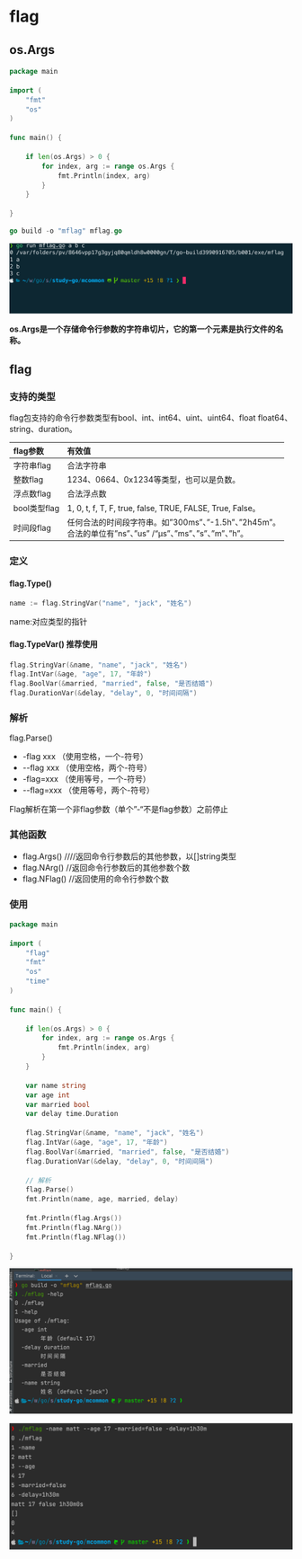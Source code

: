 

# flag

## os.Args





```go
package main

import (
    "fmt"
    "os"
)

func main() {

    if len(os.Args) > 0 {
        for index, arg := range os.Args {
            fmt.Println(index, arg)
        }
    }

}
```



```go
go build -o "mflag" mflag.go
```







![](https://raw.githubusercontent.com/imattdu/img/main/img/202204051053687.png)

**os.Args是一个存储命令行参数的字符串切片，它的第一个元素是执行文件的名称。**









## flag

### 支持的类型

flag包支持的命令行参数类型有bool、int、int64、uint、uint64、float float64、string、duration。



| flag参数     | 有效值                                                                              |
|:---------- |:-------------------------------------------------------------------------------- |
| 字符串flag    | 合法字符串                                                                            |
| 整数flag     | 1234、0664、0x1234等类型，也可以是负数。                                                      |
| 浮点数flag    | 合法浮点数                                                                            |
| bool类型flag | 1, 0, t, f, T, F, true, false, TRUE, FALSE, True, False。                         |
| 时间段flag    | 任何合法的时间段字符串。如”300ms”、”-1.5h”、”2h45m”。<br>合法的单位有”ns”、”us” /“µs”、”ms”、”s”、”m”、”h”。 |





### 定义

#### flag.Type()

```go
name := flag.StringVar("name", "jack", "姓名")
```

name:对应类型的指针

#### flag.TypeVar() 推荐使用

```go
flag.StringVar(&name, "name", "jack", "姓名")
flag.IntVar(&age, "age", 17, "年龄")
flag.BoolVar(&married, "married", false, "是否结婚")
flag.DurationVar(&delay, "delay", 0, "时间间隔")
```



### 解析

flag.Parse()



- -flag xxx （使用空格，一个-符号）
- --flag xxx （使用空格，两个-符号）
- -flag=xxx （使用等号，一个-符号）
- --flag=xxx （使用等号，两个-符号）



Flag解析在第一个非flag参数（单个”-“不是flag参数）之前停止





### 其他函数

- flag.Args() ////返回命令行参数后的其他参数，以[]string类型
- flag.NArg() //返回命令行参数后的其他参数个数
- flag.NFlag() //返回使用的命令行参数个数







### 使用



```go
package main

import (
	"flag"
	"fmt"
	"os"
	"time"
)

func main() {

	if len(os.Args) > 0 {
		for index, arg := range os.Args {
			fmt.Println(index, arg)
		}
	}

	var name string
	var age int
	var married bool
	var delay time.Duration

	flag.StringVar(&name, "name", "jack", "姓名")
	flag.IntVar(&age, "age", 17, "年龄")
	flag.BoolVar(&married, "married", false, "是否结婚")
	flag.DurationVar(&delay, "delay", 0, "时间间隔")

	// 解析
	flag.Parse()
	fmt.Println(name, age, married, delay)

	fmt.Println(flag.Args())
	fmt.Println(flag.NArg())
	fmt.Println(flag.NFlag())

}

```





![](https://raw.githubusercontent.com/imattdu/img/main/img/202204051121111.png)











![](https://raw.githubusercontent.com/imattdu/img/main/img/202204051124204.png)
